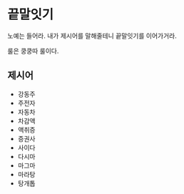 # 끝말잇기

노예는 들어라. 내가 제시어를 말해줄테니 끝말잇기를 이어가거라.

룰은 쿵쿵따 룰이다.



## 제시어

- 강동주
- 주전자
- 자동차
- 차감액
- 액취증
- 증권사
- 사이다
- 다시마
- 마그마
- 마라탕
- 탕개톱